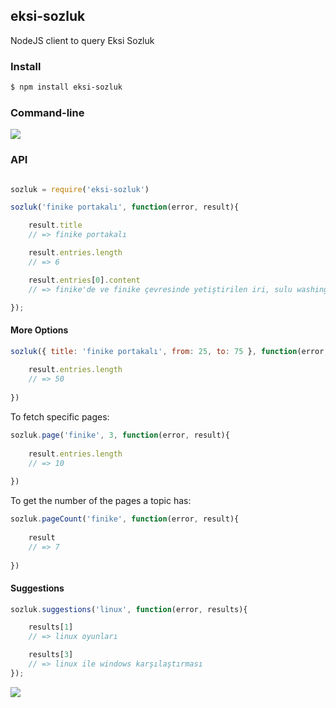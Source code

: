 ## eksi-sozluk

NodeJS client to query Eksi Sozluk

### Install

```bash
$ npm install eksi-sozluk
```

### Command-line

![](https://dl.dropbox.com/s/rc2wrv02gpkirj0/eksi.png)

### API

```js

sozluk = require('eksi-sozluk')

sozluk('finike portakalı', function(error, result){

    result.title
    // => finike portakalı

    result.entries.length
    // => 6

    result.entries[0].content
    // => finike'de ve finike çevresinde yetiştirilen iri, sulu washington portakalı.

});

```

#### More Options


```js
sozluk({ title: 'finike portakalı', from: 25, to: 75 }, function(error, result){
    
    result.entries.length
    // => 50
    
})
```

To fetch specific pages:

```js
sozluk.page('finike', 3, function(error, result){
    
    result.entries.length
    // => 10
    
})
```

To get the number of the pages a topic has:

```js
sozluk.pageCount('finike', function(error, result){
    
    result
    // => 7
    
})
```

#### Suggestions

```js
sozluk.suggestions('linux', function(error, results){

    results[1]
    // => linux oyunları

    results[3]
    // => linux ile windows karşılaştırması
});
```



![](http://distilleryimage2.s3.amazonaws.com/3e14d1ae8e4711e2af7822000a1fb04e_6.jpg)
